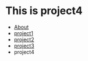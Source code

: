 This is project4
================

<ul id="subMenue">
    <li><a href="/fluffy-barnacle/about" title= "About Me">About</a></li>
    <li><a href="/fluffy-barnacle/p1" title= "This is project1">project1</a></li>
    <li><a href="/fluffy-barnacle/p2" title= "This is project2">project2</a></li>
    <li><a href="/fluffy-barnacle/p3" title= "This is project3">project3</a></li>
    <li><a class="selected" title= "This is project4">project4</a></li>
</ul>

